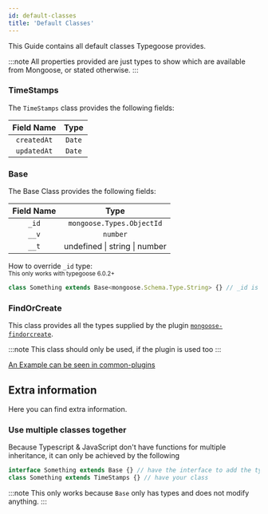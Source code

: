 ```yaml
---
id: default-classes
title: 'Default Classes'
---
```


This Guide contains all default classes Typegoose provides.

:::note
All properties provided are just types to show which are available from Mongoose, or stated otherwise.
:::

### TimeStamps

The `TimeStamps` class provides the following fields:

| Field Name  |  Type  |
| :---------: | :----: |
| `createdAt` | `Date` |
| `updatedAt` | `Date` |

### Base

The Base Class provides the following fields:

| Field Name |             Type              |
| :--------: | :---------------------------: |
|   `_id`    |   `mongoose.Types.ObjectId`   |
|   `__v`    |           `number`            |
|   `__t`    | undefined \| string \| number | <!--This has to not be a inline-block, because docusaurus does not like " | "--> |

How to override `_id` type:  
<sub>This only works with typegoose 6.0.2+</sub>

```ts
class Something extends Base<mongoose.Schema.Type.String> {} // _id is now of type "String" (from mongoose)
```

### FindOrCreate

This class provides all the types supplied by the plugin [`mongoose-findorcreate`](./integration-examples/common-plugins.md#mongoose-findorcreate).

:::note
This class should only be used, if the plugin is used too
:::

[An Example can be seen in common-plugins](./integration-examples/common-plugins.md#mongoose-findorcreate)

## Extra information

Here you can find extra information.

### Use multiple classes together

Because Typescript & JavaScript don't have functions for multiple inheritance, it can only be achieved by the following

```ts
interface Something extends Base {} // have the interface to add the types of "Base" to the class
class Something extends TimeStamps {} // have your class
```

:::note
This only works because `Base` only has types and does not modify anything.
:::
